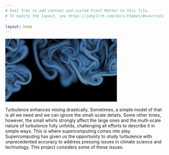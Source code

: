 ```yaml
---
# Feel free to add content and custom Front Matter to this file.
# To modify the layout, see https://jekyllrb.com/docs/themes/#overriding-theme-defaults

layout: home
---
```


![Image](assets/turbulenz_169.jpg)

<!-- Atmospheric dynamics compound very diverse multi-scale complex phenomena, from synoptic-scale motions to small-scale turbulence interlinked through chemistry, radiation and clouds. Turbulence is the focus of this Max Planck Research Group. Our goal is to improve our current understanding of geophysical turbulence and its role in the susceptibility of the earth system. The tools that we use are theory and simulations. -->

Turbulence enhances mixing drastically. Sometimes, a simple model of that is all we need and we can ignore the small-scale details. Some other times, however, the small whirls strongly affect the large ones and the multi-scale nature of turbulence fully unfolds, challenging all efforts to describe it in simple ways. This is where supercomputing comes into play. Supercomputing has given us the opportunity to study turbulence with unprecedented accuracy to address pressing issues in climate science and technology. This project considers some of these issues.

<!-- and thereby to advance turbulence modeling to what is necessary for the societal demands during the coming decades. -->

<!-- We are interested in these cases. In order to faithfully resolve the small-scale turbulence that is relevant in these cases, we use direct numerical simulation, which has become feasible only in recent years thanks to the progress in supercomputing. -->

<!-- Our research currently focuses on clouds and planetary boundary layers. -->
